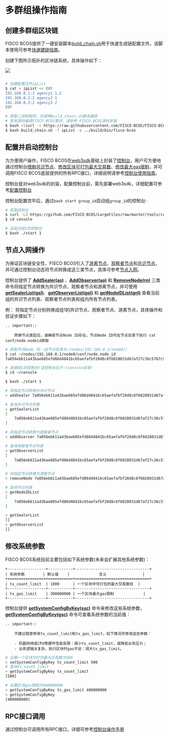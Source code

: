 # 多群组操作指南

## 创建多群组区块链

FISCO BCOS提供了一键安装脚本[build_chain.sh](./build_chain.md)用于快速生成链配置文件。该脚本使用可参考[快速建链指南](./build_chain.md)。

创建下图所示拓扑的区块链系统，具体操作如下：

![](../../images/group/example.png)

```bash

# 创建配置文件ipList
$ cat > ipList << EOF
192.168.0.1:2 agency1 1,2
192.168.0.2:2 agency2 1
192.168.0.3:2 agency3 2
EOF

# 获取二进制程序，并调用build_chain.sh脚本建链
# 若有源码编译FISCO BCOS需求，请参考 FISCO BCOS源码安装
$ bash <(curl -s https://raw.githubusercontent.com/FISCO-BCOS/FISCO-BCOS/release-2.0.1/tools/ci/download_bin.sh) -b release-2.0.1
$ bash build_chain.sh -f ipList -e ../build/bin/fisco-bcos
```


## 配置并启动控制台

为方便用户操作，FISCO BCOS在[web3sdk](../sdk/index.html)基础上封装了[控制台](./console.md)，用户可方便地通过控制台[增删共识节点](./console.html#addminer)、[修改区块可打包最大交易数](./console.html#setsystemconfigbykey)、[修改最大gas限制](./console.html#setsystemconfigbykey)，并可调用FISCO BCOS底层提供的所有RPC接口，详细说明请参考[控制台使用指南](./console.md)。

控制台是对web3sdk的封装，配置控制台前，需先部署web3sdk，详细配置可参考[配置控制台](./console.html#id7)

控制台配置完毕后，通过`bash start group_id`启动组`group_id`的控制台:

```bash
# 获取控制台
$ curl -LO https://github.com/FISCO-BCOS/LargeFiles/raw/master/tools/console.tar.gz && tar -zxf console.tar.gz
$ cd console

# 设启动组1的控制台
$ bash ./start 1

```


## 节点入网操作


为保证区块链安全性，FISCO BCOS引入了[游离节点](../design/security_control/node_access_management.html#id6)、[观察者节点](../design/security_control/node_access_management.html#id6)和[共识节点](../design/security_control/node_access_management.html#id6)，并可通过控制台动态将节点转换成这三类节点，具体可参考[节点入网](./node_access_management.md)。

控制台提供了 **[AddSealer(as)](./console.html#addminer)** 、**[AddObserver(ao)](./console.html#addobserver)** 和 **[RemoveNode(rn)](./console.html#removenode)** 三类命令将指定节点转换为共识节点、观察者节点和游离节点，并可使用 **[getSealerList(gsl)](./console.html#getminerlist)**、**[getObserverList(gol)](./console.html#getobserverlist)** 和 **[getNodeIDList(gnl)](./console.html#getnodeidlist)** 查看当前组的共识节点列表、观察者节点列表和组内所有节点列表。

例：
将指定节点分别转换成组1的共识节点、观察者节点、游离节点，具体操作和验证步骤如下：

```eval_rst
.. important::
    
    转换节点类型后，请确保节点Node ID存在，节点Node ID可在节点目录下执行 cat conf/node.nodeid获取
```

```bash
# 获取节点Node ID（设节点目录为~/nodes/192.168.0.1/node0/）
$ cat ~/nodes/192.168.0.1/node0/conf/node.node_id
7a056eb611a43bae685efd86d4841bc65aefafbf20d8c8f6028031d67af27c36c5767c9c79cff201769ed80ff220b96953da63f92ae83554962dc2922aa0ef50

# 连接组1的控制台(设控制台位于~/console目录)
$ cd ~/console

$ bash ./start 1

# 将指定节点转换为共识节点
> addSealer 7a056eb611a43bae685efd86d4841bc65aefafbf20d8c8f6028031d67af27c36c5767c9c79cff201769ed80ff220b96953da63f92ae83554962dc2922aa0ef50

# 查询共识节点列表
> getSealerList
[
	7a056eb611a43bae685efd86d4841bc65aefafbf20d8c8f6028031d67af27c36c5767c9c79cff201769ed80ff220b96953da63f92ae83554962dc2922aa0ef50
]

# 将指定节点转换为观察者节点
> addObserver 7a056eb611a43bae685efd86d4841bc65aefafbf20d8c8f6028031d67af27c36c5767c9c79cff201769ed80ff220b96953da63f92ae83554962dc2922aa0ef50

# 查询观察者节点列表
> getObserverList
[
	7a056eb611a43bae685efd86d4841bc65aefafbf20d8c8f6028031d67af27c36c5767c9c79cff201769ed80ff220b96953da63f92ae83554962dc2922aa0ef50
]

# 将指定节点转换为游离节点
> removeNode 7a056eb611a43bae685efd86d4841bc65aefafbf20d8c8f6028031d67af27c36c5767c9c79cff201769ed80ff220b96953da63f92ae83554962dc2922aa0ef50

# 查询节点列表
> getNodeIDList
[
	7a056eb611a43bae685efd86d4841bc65aefafbf20d8c8f6028031d67af27c36c5767c9c79cff201769ed80ff220b96953da63f92ae83554962dc2922aa0ef50
]

> getSealerList
[]
> getObserverList
[]

```

## 修改系统参数

FISCO BCOS系统目前主要包括如下系统参数(未来会扩展其他系统参数)：


```eval_rst
+-----------------+-----------+---------------------------------+
| 系统参数        | 默认值    |             含义                |
+=================+===========+=================================+
| tx_count_limit  | 1000      | 一个区块中可打包的最大交易数目  |
+-----------------+-----------+---------------------------------+
| tx_gas_limit    | 300000000 | 一个区块最大gas限制             |
+-----------------+-----------+---------------------------------+

```

控制台提供 **[setSystemConfigByKey(ssc)](./console.html#setsystemconfigbykey)** 命令来修改这些系统参数，**[getSystemConfigByKey(gsc)](./console.html#getsystemconfigbykey)** 命令可查看系统参数的当前值：


```eval_rst
.. important::

    不建议随意修改tx_count_limit和tx_gas_limit，如下情况可修改这些参数：

    - 机器网络或CPU等硬件性能有限：调小tx_count_limit，或降低业务压力；
    - 业务逻辑太复杂，执行区块时gas不足：调大tx_gas_limit。
```

```bash
# 设置一个区块可打包最大交易数为500
> setSystemConfigByKey tx_count_limit 500
# 查询tx_count_limit
> getSystemConfigByKey tx_count_limit
[500]

# 设置区块gas限制为400000000
> getSystemConfigByKey tx_gas_limit 400000000
> getSystemConfigByKey
[400000000]
```

## RPC接口调用

通过控制台可调用所有RPC接口，详细可参考[控制台操作手册](./console.html#id10)
